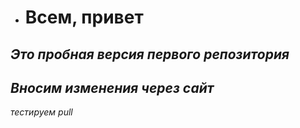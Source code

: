 * # Всем, привет

## *Это пробная версия первого репозитория*

## *Вносим изменения через сайт*

*тестируем pull*

